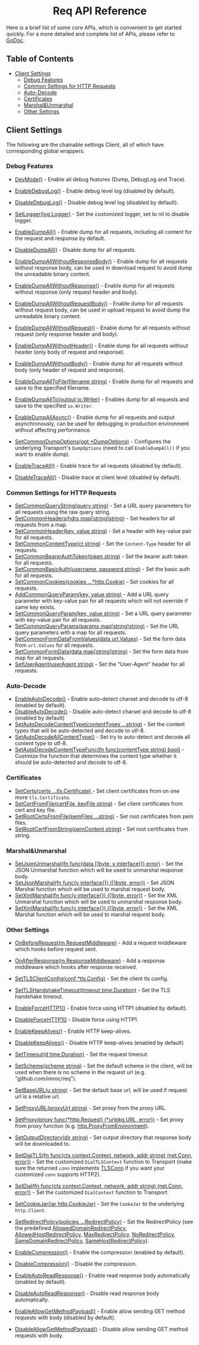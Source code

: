 <p align="center">
    <h1 align="center">Req API Reference </h1>
</p>

Here is a brief list of some core APIs, which is convenient to get started quickly. For a more detailed and complete list of APIs, please refer to [GoDoc](https://pkg.go.dev/github.com/imroc/req/v3).

## Table of Contents

* [Client Settings](#Client)
  * [Debug Features](#Debug)
  * [Common Settings for HTTP Requests](#Common)
  * [Auto-Decode](#Decode)
  * [Certificates](#Certs)
  * [Marshal&Unmarshal](#Marshal)
  * [Other Settings](#Other)

## <a name="Client">Client Settings</a>

The following are the chainable settings Client, all of which have corresponding global wrappers.

### <a name="Debug">Debug Features</a>

* [DevMode()](https://pkg.go.dev/github.com/imroc/req/v3#Client.DevMode) - Enable all debug features (Dump, DebugLog and Trace).

* [EnableDebugLog()](https://pkg.go.dev/github.com/imroc/req/v3#Client.EnableDebugLog) - Enable debug level log (disabled by default).
* [DisableDebugLog()](https://pkg.go.dev/github.com/imroc/req/v3#Client.DisableDebugLog) - Disable debug level log (disabled by default).
* [SetLogger(log Logger)](https://pkg.go.dev/github.com/imroc/req/v3#Client.SetLogger) - Set the customized logger, set to nil to disable logger.

* [EnableDumpAll()](https://pkg.go.dev/github.com/imroc/req/v3#Client.EnableDumpAll) - Enable dump for all requests, including all content for the request and response by default.
* [DisableDumpAll()](https://pkg.go.dev/github.com/imroc/req/v3#Client.DisableDumpAll) - Disable dump for all requests.
* [EnableDumpAllWithoutResponseBody()](https://pkg.go.dev/github.com/imroc/req/v3#Client.EnableDumpAllWithoutResponseBody) - Enable dump for all requests without response body, can be used in download request to avoid dump the unreadable binary content.
* [EnableDumpAllWithoutResponse()](https://pkg.go.dev/github.com/imroc/req/v3#Client.EnableDumpAllWithoutResponse) - Enable dump for all requests without response (only request header and body).
* [EnableDumpAllWithoutRequestBody()](https://pkg.go.dev/github.com/imroc/req/v3#Client.EnableDumpAllWithoutRequestBody) - Enable dump for all requests without request body, can be used in upload request to avoid dump the unreadable binary content.
* [EnableDumpAllWithoutRequest()](https://pkg.go.dev/github.com/imroc/req/v3#Client.EnableDumpAllWithoutRequest) - Enable dump for all requests without request (only response header and body).
* [EnableDumpAllWithoutHeader()](https://pkg.go.dev/github.com/imroc/req/v3#Client.EnableDumpAllWithoutHeader) - Enable dump for all requests without header (only body of request and response).
* [EnableDumpAllWithoutBody()](https://pkg.go.dev/github.com/imroc/req/v3#Client.EnableDumpAllWithoutBody) - Enable dump for all requests without body (only header of request and response).
* [EnableDumpAllToFile(filename string)](https://pkg.go.dev/github.com/imroc/req/v3#Client.EnableDumpAllToFile) - Enable dump for all requests and save to the specified filename.
* [EnableDumpAllTo(output io.Writer)](https://pkg.go.dev/github.com/imroc/req/v3#Client.EnableDumpAllTo) - Enables dump for all requests and save to the specified `io.Writer`.
* [EnableDumpAllAsync()](https://pkg.go.dev/github.com/imroc/req/v3#Client.EnableDumpAllAsync) - Enable dump for all requests and output asynchronously, can be used for debugging in production environment without affecting performance.
* [SetCommonDumpOptions(opt *DumpOptions)](https://pkg.go.dev/github.com/imroc/req/v3#Client.SetCommonDumpOptions) -  Configures the underlying Transport's `DumpOptions` (need to call `EnableDumpAll()` if you want to enable dump).

* [EnableTraceAll()](https://pkg.go.dev/github.com/imroc/req/v3#Client.EnableTraceAll) - Enable trace for all requests (disabled by default).
* [DisableTraceAll()](https://pkg.go.dev/github.com/imroc/req/v3#Client.DisableTraceAll) - Disable trace at client level (disabled by default).

### <a name="Common">Common Settings for HTTP Requests</a>

* [SetCommonQueryString(query string)](https://pkg.go.dev/github.com/imroc/req/v3#Client.SetCommonQueryString) - Set a URL query parameters for all requests using the raw query string.
* [SetCommonHeaders(hdrs map[string]string)](https://pkg.go.dev/github.com/imroc/req/v3#Client.SetCommonHeaders) - Set headers for all requests from a map.
* [SetCommonHeader(key, value string)](https://pkg.go.dev/github.com/imroc/req/v3#Client.SetCommonHeader) - Set a header with key-value pair for all requests.
* [SetCommonContentType(ct string)](https://pkg.go.dev/github.com/imroc/req/v3#Client.SetCommonContentType) - Set the `Content-Type` header for all requests.
* [SetCommonBearerAuthToken(token string)](https://pkg.go.dev/github.com/imroc/req/v3#Client.SetCommonBearerAuthToken) - Set the bearer auth token for all requests.
* [SetCommonBasicAuth(username, password string)](https://pkg.go.dev/github.com/imroc/req/v3#Client.SetCommonBasicAuth) - Set the basic auth for all requests.
* [SetCommonCookies(cookies ...*http.Cookie)](https://pkg.go.dev/github.com/imroc/req/v3#Client.SetCommonCookies) - Set cookies for all requests.
* [AddCommonQueryParam(key, value string)](https://pkg.go.dev/github.com/imroc/req/v3#Client.AddCommonQueryParam) - Add a URL query parameter with key-value pair for all requests which will not override if same key exists.
* [SetCommonQueryParam(key, value string)](https://pkg.go.dev/github.com/imroc/req/v3#Client.SetCommonQueryParam) - Set a URL query parameter with key-value pair for all requests.
* [SetCommonQueryParams(params map[string]string)](https://pkg.go.dev/github.com/imroc/req/v3#Client.SetCommonQueryParams) - Set the URL query parameters with a map for all requests.
* [SetCommonFormDataFromValues(data url.Values)](https://pkg.go.dev/github.com/imroc/req/v3#Client.SetCommonFormDataFromValues) - Set the form data from `url.Values` for all requests.
* [SetCommonFormData(data map[string]string)](https://pkg.go.dev/github.com/imroc/req/v3#Client.SetCommonFormData) - Set the form data from map for all requests.
* [SetUserAgent(userAgent string)](https://pkg.go.dev/github.com/imroc/req/v3#Client.SetUserAgent) - Set the "User-Agent" header for all requests.

### <a name="Decode">Auto-Decode</a>

* [EnableAutoDecode()](https://pkg.go.dev/github.com/imroc/req/v3#Client.EnableAutoDecode) - Enable auto-detect charset and decode to utf-8 (enabled by default).
* [DisableAutoDecode()](https://pkg.go.dev/github.com/imroc/req/v3#Client.DisableAutoDecode) - Disable auto-detect charset and decode to utf-8 (enabled by default)
* [SetAutoDecodeContentType(contentTypes ...string)](https://pkg.go.dev/github.com/imroc/req/v3#Client.SetAutoDecodeContentType) - Set the content types that will be auto-detected and decode to utf-8.
* [SetAutoDecodeAllContentType()](https://pkg.go.dev/github.com/imroc/req/v3#Client.SetAutoDecodeAllContentType) - Set try to auto-detect and decode all content type to utf-8.
* [SetAutoDecodeContentTypeFunc(fn func(contentType string) bool)](https://pkg.go.dev/github.com/imroc/req/v3#Client.SetAutoDecodeContentTypeFunc) - Custmize the function that determines the content type whether it should be auto-detected and decode to utf-8.

### <a name="Certs">Certificates</a>

* [SetCerts(certs ...tls.Certificate) ](https://pkg.go.dev/github.com/imroc/req/v3#Client.SetCerts) - Set client certificates from on one more `tls.Certificate`.
* [SetCertFromFile(certFile, keyFile string)](https://pkg.go.dev/github.com/imroc/req/v3#Client.SetCertFromFile) - Set client certificates from cert and key file.
* [SetRootCertsFromFile(pemFiles ...string)](https://pkg.go.dev/github.com/imroc/req/v3#Client.SetRootCertsFromFile) - Set root certificates from pem files.
* [SetRootCertFromString(pemContent string)](https://pkg.go.dev/github.com/imroc/req/v3#Client.SetRootCertFromString) - Set root certificates from string.

### <a name="Marshal">Marshal&Unmarshal</a>

* [SetJsonUnmarshal(fn func(data []byte, v interface{}) error)](https://pkg.go.dev/github.com/imroc/req/v3#Client.SetJsonUnmarshal) - Set the JSON Unmarshal function which will be used to unmarshal response body.
* [SetJsonMarshal(fn func(v interface{}) ([]byte, error))](https://pkg.go.dev/github.com/imroc/req/v3#Client.SetJsonMarshal) - Set JSON Marshal function which will be used to marshal request body.
* [SetXmlMarshal(fn func(v interface{}) ([]byte, error))](https://pkg.go.dev/github.com/imroc/req/v3#SetXmlUnmarshal) - Set the XML Unmarshal function which will be used to unmarshal response body.
* [SetXmlMarshal(fn func(v interface{}) ([]byte, error))](https://pkg.go.dev/github.com/imroc/req/v3#Client.SetXmlMarshal) - Set the XML Marshal function which will be used to marshal request body.

### <a name="Other">Other Settings</a>

* [OnBeforeRequest(m RequestMiddleware)](https://pkg.go.dev/github.com/imroc/req/v3#Client.OnBeforeRequest) - Add a request middleware which hooks before request sent.
* [OnAfterResponse(m ResponseMiddleware)](https://pkg.go.dev/github.com/imroc/req/v3#Client.OnAfterResponse) - Add a response middleware which hooks after response received.

* [SetTLSClientConfig(conf *tls.Config)](https://pkg.go.dev/github.com/imroc/req/v3#Client.SetTLSClientConfig) - Set the client tls config.
* [SetTLSHandshakeTimeout(timeout time.Duration)](https://pkg.go.dev/github.com/imroc/req/v3#Client.SetTLSHandshakeTimeout) - Set the TLS handshake timeout.

* [EnableForceHTTP1()](https://pkg.go.dev/github.com/imroc/req/v3#Client.EnableForceHTTP1) - Enable force using HTTP1 (disabled by default).
* [DisableForceHTTP1()](https://pkg.go.dev/github.com/imroc/req/v3#Client.DisableForceHTTP1) - Disable force using HTTP1.

* [EnableKeepAlives()](EnableKeepAlives()) - Enable HTTP keep-alives.
* [DisableKeepAlives()](https://pkg.go.dev/github.com/imroc/req/v3#Client.DisableKeepAlives) - Disable HTTP keep-alives (enabled by default)

* [SetTimeout(d time.Duration)](https://pkg.go.dev/github.com/imroc/req/v3#Client.SetTimeout) - Set the request timeout.

* [SetScheme(scheme string)](https://pkg.go.dev/github.com/imroc/req/v3#Client.SetScheme) - Set the default scheme in the client, will be used when there is no scheme in the request url (e.g. "github.com/imroc/req").
* [SetBaseURL(u string)](https://pkg.go.dev/github.com/imroc/req/v3#Client.SetBaseURL) - Set the default base url, will be used if request url is a relative url.

* [SetProxyURL(proxyUrl string)](https://pkg.go.dev/github.com/imroc/req/v3#Client.SetProxyURL) - Set proxy from the proxy URL.
* [SetProxy(proxy func(*http.Request) (*urlpkg.URL, error))](https://pkg.go.dev/github.com/imroc/req/v3#Client.SetProxy) - Set proxy from proxy function (e.g. [http.ProxyFromEnvironment](https://pkg.go.dev/net/http@go1.17.6#ProxyFromEnvironment)).

* [SetOutputDirectory(dir string)](https://pkg.go.dev/github.com/imroc/req/v3#Client.SetOutputDirectory) - Set output directory that response body will be downloaded to.

* [SetDialTLS(fn func(ctx context.Context, network, addr string) (net.Conn, error))](https://pkg.go.dev/github.com/imroc/req/v3#Client.SetDialTLS) - Set the customized `DialTLSContext` function to Transport (make sure the returned `conn` implements [TLSConn](https://pkg.go.dev/github.com/imroc/req/v3#TLSConn) if you want your customized `conn` supports HTTP2).
* [SetDial(fn func(ctx context.Context, network, addr string) (net.Conn, error))](https://pkg.go.dev/github.com/imroc/req/v3#Client.SetDial) - Set the customized `DialContext` function to Transport.

* [SetCookieJar(jar http.CookieJar)](https://pkg.go.dev/github.com/imroc/req/v3#Client.SetCookieJar) - Set the `CookeJar` to the underlying `http.Client`.

* [SetRedirectPolicy(policies ...RedirectPolicy)](https://pkg.go.dev/github.com/imroc/req/v3#Client.SetRedirectPolicy) - Set the RedirectPolicy (see the predefined [AllowedDomainRedirectPolicy](https://pkg.go.dev/github.com/imroc/req/v3#AllowedDomainRedirectPolicy), [AllowedHostRedirectPolicy](https://pkg.go.dev/github.com/imroc/req/v3#AllowedHostRedirectPolicy), [MaxRedirectPolicy](https://pkg.go.dev/github.com/imroc/req/v3#MaxRedirectPolicy), [NoRedirectPolicy](https://pkg.go.dev/github.com/imroc/req/v3#NoRedirectPolicy), [SameDomainRedirectPolicy](https://pkg.go.dev/github.com/imroc/req/v3#SameDomainRedirectPolicy), [SameHostRedirectPolicy](https://pkg.go.dev/github.com/imroc/req/v3#SameDomainRedirectPolicy)).

* [EnableCompression()](https://pkg.go.dev/github.com/imroc/req/v3#Client.EnableCompression) - Enable the compression (enabled by default).
* [DisableCompression()](https://pkg.go.dev/github.com/imroc/req/v3#Client.DisableCompression) - Disable the compression.

* [EnableAutoReadResponse()](https://pkg.go.dev/github.com/imroc/req/v3#Client.EnableAutoReadResponse) - Enable read response body automatically (enabled by default).
* [DisableAutoReadResponse()](https://pkg.go.dev/github.com/imroc/req/v3#Client.DisableAutoReadResponse) - Disable read response body automatically.

* [EnableAllowGetMethodPayload()](https://pkg.go.dev/github.com/imroc/req/v3#Client.EnableAllowGetMethodPayload) - Enable allow sending GET method requests with body (disabled by default). 
* [DisableAllowGetMethodPayload()](https://pkg.go.dev/github.com/imroc/req/v3#Client.DisableAllowGetMethodPayload) - Disable allow sending GET method requests with body.
